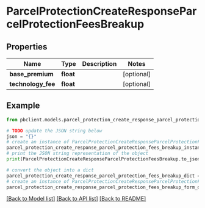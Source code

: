 # ParcelProtectionCreateResponseParcelProtectionFeesBreakup


## Properties

Name | Type | Description | Notes
------------ | ------------- | ------------- | -------------
**base_premium** | **float** |  | [optional] 
**technology_fee** | **float** |  | [optional] 

## Example

```python
from pbclient.models.parcel_protection_create_response_parcel_protection_fees_breakup import ParcelProtectionCreateResponseParcelProtectionFeesBreakup

# TODO update the JSON string below
json = "{}"
# create an instance of ParcelProtectionCreateResponseParcelProtectionFeesBreakup from a JSON string
parcel_protection_create_response_parcel_protection_fees_breakup_instance = ParcelProtectionCreateResponseParcelProtectionFeesBreakup.from_json(json)
# print the JSON string representation of the object
print(ParcelProtectionCreateResponseParcelProtectionFeesBreakup.to_json())

# convert the object into a dict
parcel_protection_create_response_parcel_protection_fees_breakup_dict = parcel_protection_create_response_parcel_protection_fees_breakup_instance.to_dict()
# create an instance of ParcelProtectionCreateResponseParcelProtectionFeesBreakup from a dict
parcel_protection_create_response_parcel_protection_fees_breakup_form_dict = parcel_protection_create_response_parcel_protection_fees_breakup.from_dict(parcel_protection_create_response_parcel_protection_fees_breakup_dict)
```
[[Back to Model list]](../README.md#documentation-for-models) [[Back to API list]](../README.md#documentation-for-api-endpoints) [[Back to README]](../README.md)


